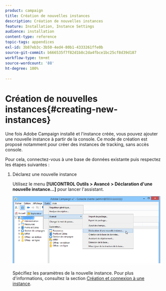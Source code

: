 ```yaml
---
product: campaign
title: Création de nouvelles instances
description: Création de nouvelles instances
feature: Installation, Instance Settings
audience: installation
content-type: reference
topic-tags: appendices
exl-id: 3b87eb3c-3b50-4ed4-80b1-4333261ffe0b
source-git-commit: b666535f7f82d1b8c2da4fbce1bc25cf8d39d187
workflow-type: tm+mt
source-wordcount: '88'
ht-degree: 100%

---
```


# Création de nouvelles instances{#creating-new-instances}



Une fois Adobe Campaign installé et l&#39;instance créée, vous pouvez ajouter une nouvelle instance à partir de la console. Ce mode de création est proposé notamment pour créer des instances de tracking, sans accès console.

Pour cela, connectez-vous à une base de données existante puis respectez les étapes suivantes :

1. Déclarez une nouvelle instance

   Utilisez le menu **[!UICONTROL Outils > Avancé > Déclaration d&#39;une nouvelle instance...]** pour lancer l&#39;assistant.

   ![](assets/s_ncs_install_declare_instance_menu.png)

   Spécifiez les paramètres de la nouvelle instance. Pour plus d&#39;informations, consultez la section [Création et connexion à une instance](../../installation/using/creating-an-instance-and-logging-on.md).
